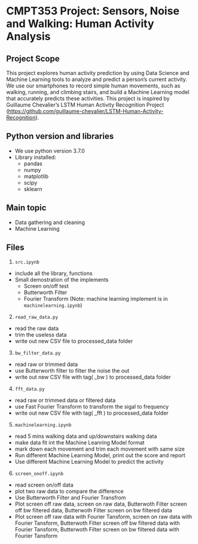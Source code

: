 # CMPT353 Project: Sensors, Noise and Walking: Human Activity Analysis


## Project Scope
This project explores human activity prediction by using Data Science and Machine Learning tools to analyze and predict a person’s current activity. We use our smartphones to record simple human movements, such as walking, running, and climbing stairs, and build a Machine Learning model that accurately predicts these activities. This project is inspired by Guillaume Chevalier’s LSTM Human Activity Recognition Project (https://github.com/guillaume-chevalier/LSTM-Human-Activity-Recognition).

## Python version and libraries
- We use python version 3.7.0
- Library installed: 
  - pandas
  - numpy
  - matplotlib
  - scipy
  - sklearn

## Main topic
- Data gathering and cleaning
- Machine Learning

## Files
1. `src.ipynb`
  - include all the library, functions
  - Small demostration of the implements
      - Screen on/off test
      - Butterworth Filter
      - Fourier Transform
(Note: machine learning implement is in `machinelearning.ipynb`)

2. `read_raw_data.py`
  - read the raw data
  - trim the useless data
  - write out new CSV file to processed_data folder
 
3. `bw_filter_data.py`
  - read raw or trimmed data
  - use Butterworth filter to filter the noise the out
  - write out new CSV file with tag( _bw ) to processed_data folder

4. `fft_data.py`
  - read raw or trimmed data or filtered data
  - use Fast Fourier Transform to transform the sigal to frequency
  - write out new CSV file with tag( _fft ) to processed_data folder

5. `machinelearning.ipynb`
  - read 5 mins walking data and up/downstairs walking data
  - make data fit int the Machine Leanring Model format
  - mark down each movement and trim each movement with same size
  - Run different Machine Learning Model, print out the score and report
  - Use different Machine Learning Model to predict the activity
6. `screen_onoff.ipynb`
  - read screen on/off data
  - plot two raw data to compare the difference
  - Use Butterworth Filter and Fourier Transfrom
  - Plot screen off raw data, screen on raw data, Butterwoth Filter screen off bw filtered data, Butterwoth Filter screen on bw filtered data
  - Plot screen off raw data with Fourier Tansform, screen on raw data with Fourier Tansform, Butterwoth Filter screen off bw filtered data with Fourier Tansform, Butterwoth   Filter screen on bw filtered data with Fourier Tansform

